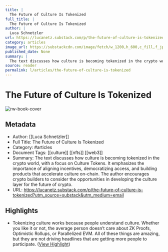 ```yaml
---
title: |
  The Future of Culture Is Tokenized
full_title: |
  The Future of Culture Is Tokenized
author: |
  Luca Schnetzler
url: https://lucanetz.substack.com/p/the-future-of-culture-is-tokenized?utm_source=substack&utm_medium=email
category: articles
image_url: https://substackcdn.com/image/fetch/w_1200,h_600,c_fill,f_jpg,q_auto:good,fl_progressive:steep,g_auto/https%3A%2F%2Fsubstack-post-media.s3.amazonaws.com%2Fpublic%2Fimages%2F4fe3cbba-4f03-4d06-9c44-fe9623d2f75e_1100x718.png
published_date: None
summary: |
  The text discusses how culture is becoming tokenized in the crypto world, with a focus on Culture Tokens. It emphasizes the importance of aligning incentives, democratizing access, and building products that accelerate culture on-chain. The author encourages crypto builders to consider the opportunities in developing the culture layer for the future of crypto.
source: reader
permalink: l/articles/the-future-of-culture-is-tokenized
---
```

# The Future of Culture Is Tokenized

![rw-book-cover](https://substackcdn.com/image/fetch/w_1200,h_600,c_fill,f_jpg,q_auto:good,fl_progressive:steep,g_auto/https%3A%2F%2Fsubstack-post-media.s3.amazonaws.com%2Fpublic%2Fimages%2F4fe3cbba-4f03-4d06-9c44-fe9623d2f75e_1100x718.png)

## Metadata
- Author: [[Luca Schnetzler]]
- Full Title: The Future of Culture Is Tokenized
- Category: #articles
- Document Tags: [[culture]] [[nfts]] [[web3]] 
- Summary: The text discusses how culture is becoming tokenized in the crypto world, with a focus on Culture Tokens. It emphasizes the importance of aligning incentives, democratizing access, and building products that accelerate culture on-chain. The author encourages crypto builders to consider the opportunities in developing the culture layer for the future of crypto.
- URL: https://lucanetz.substack.com/p/the-future-of-culture-is-tokenized?utm_source=substack&utm_medium=email

## Highlights
- Tokenizing culture works because people understand culture. Whether you like it or not, the average person doesn’t care about ZK Proofs, Optimistic Rollups, or Parallelized EVM. All of these things are amazing, but they are not driving headlines that are getting more people to participate. ([View Highlight](https://read.readwise.io/read/01j2ec68azb7q386eah4w6shfn))


